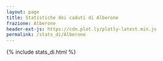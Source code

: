 ```yaml
---
layout: page
title: Statistiche dei caduti di Alberone
frazione: Alberone
header-ext-js: https://cdn.plot.ly/plotly-latest.min.js
permalink: /stats_di/Alberone
---
```


{% include stats_di.html %}
